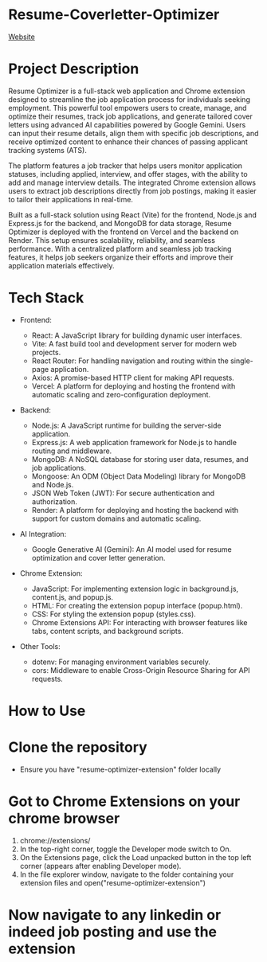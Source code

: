 # Resume-Coverletter-Optimizer
   [Website](https://resume-coverletter-optimizer.vercel.app/)

# Project Description

Resume Optimizer is a full-stack web application and Chrome extension designed to streamline the job application process for individuals seeking employment. This powerful tool empowers users to create, manage, and optimize their resumes, track job applications, and generate tailored cover letters using advanced AI capabilities powered by Google Gemini. Users can input their resume details, align them with specific job descriptions, and receive optimized content to enhance their chances of passing applicant tracking systems (ATS).  

The platform features a job tracker that helps users monitor application statuses, including applied, interview, and offer stages, with the ability to add and manage interview details. The integrated Chrome extension allows users to extract job descriptions directly from job postings, making it easier to tailor their applications in real-time.  

Built as a full-stack solution using React (Vite) for the frontend, Node.js and Express.js for the backend, and MongoDB for data storage, Resume Optimizer is deployed with the frontend on Vercel and the backend on Render. This setup ensures scalability, reliability, and seamless performance. With a centralized platform and seamless job tracking features, it helps job seekers organize their efforts and improve their application materials effectively.


# Tech Stack

* Frontend:
    * React: A JavaScript library for building dynamic user interfaces.
    * Vite: A fast build tool and development server for modern web projects.
    * React Router: For handling navigation and routing within the single-page application.
    * Axios: A promise-based HTTP client for making API requests.
    * Vercel: A platform for deploying and hosting the frontend with automatic scaling and zero-configuration deployment.

* Backend:
    * Node.js: A JavaScript runtime for building the server-side application.
    * Express.js: A web application framework for Node.js to handle routing and middleware.
    * MongoDB: A NoSQL database for storing user data, resumes, and job applications.
    * Mongoose: An ODM (Object Data Modeling) library for MongoDB and Node.js.
    * JSON Web Token (JWT): For secure authentication and authorization.
    * Render: A platform for deploying and hosting the backend with support for custom domains and automatic scaling.

* AI Integration:
    * Google Generative AI (Gemini): An AI model used for resume optimization and cover letter generation.

* Chrome Extension:
    * JavaScript: For implementing extension logic in background.js, content.js, and popup.js.
    * HTML: For creating the extension popup interface (popup.html).
    * CSS: For styling the extension popup (styles.css).
    * Chrome Extensions API: For interacting with browser features like tabs, content scripts, and background scripts.

* Other Tools:
    * dotenv: For managing environment variables securely.
    * cors: Middleware to enable Cross-Origin Resource Sharing for API requests.


# How to Use

# Clone the repository

   * Ensure you have "resume-optimizer-extension" folder locally

# Got to Chrome Extensions on your chrome browser

1. chrome://extensions/
2. In the top-right corner, toggle the Developer mode switch to On.
3. On the Extensions page, click the Load unpacked button in the top left corner (appears after enabling Developer mode).
4. In the file explorer window, navigate to the folder containing your extension files and open("resume-optimizer-extension")

# Now navigate to any linkedin or indeed job posting and use the extension

